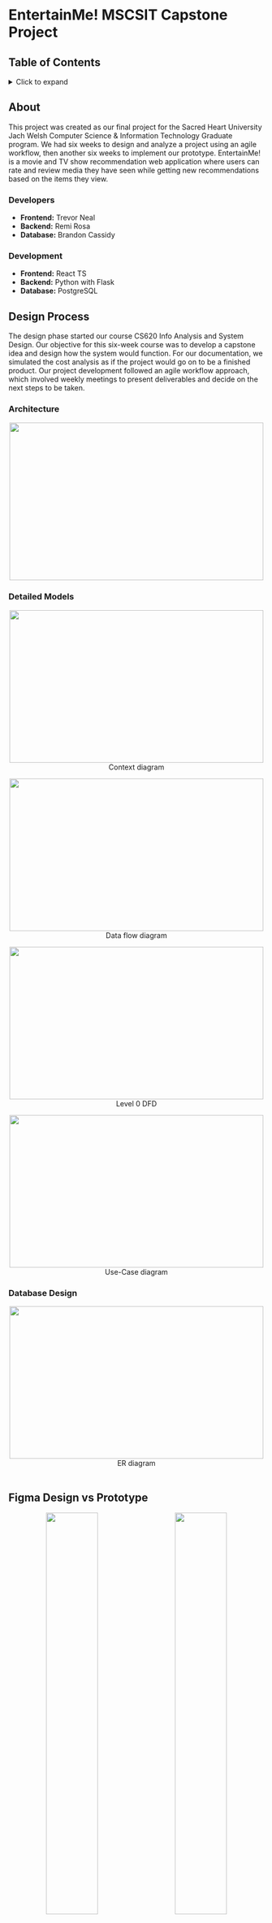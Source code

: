 ﻿# EntertainMe! MSCSIT Capstone Project

## Table of Contents
<details>
<summary>Click to expand</summary> 
  
- [About](#about)
  - [Developers](#developers)
  - [Development](#development)
- [Design Process](#design-process)
- [Figma Prototype](#figma-prototype)


</details>

## About
This project was created as our final project for the Sacred Heart University Jach Welsh Computer Science & Information Technology Graduate program. We had six weeks to design and analyze a project using an agile workflow, then another six weeks to implement our prototype.
EntertainMe! is a movie and TV show recommendation web application where users can rate and review media they have seen while getting new recommendations based on the items they view. 

### Developers
- **Frontend:** Trevor Neal
- **Backend:** Remi Rosa
- **Database:** Brandon Cassidy

### Development
- **Frontend:** React TS
- **Backend:** Python with Flask
- **Database:** PostgreSQL

## Design Process
The design phase started our course CS620 Info Analysis and System Design. Our objective for this six-week course was to develop a capstone idea and design how the system would function. For our documentation, we simulated the cost analysis as if the project would go on to be a finished product. Our project development followed an agile workflow approach, which involved weekly meetings to present deliverables and decide on the next steps to be taken.

### Architecture

<p align="center">
  <img width="500" height="310" src="https://github.com/Delphant/EntertainMe/assets/69480306/3ce1d611-e258-48af-8258-a8a4a7380259">
</p>

### Detailed Models

<p align="center">
  <img width="500" height="300" src="https://github.com/Delphant/EntertainMe/assets/69480306/d9e733b0-c872-4c94-9c64-06fd4fbfe1ea">
  <br />
  Context diagram 
</p>

<p align="center">
  <img width="500" height="300" src="https://github.com/Delphant/EntertainMe/assets/69480306/0ab84a06-61e0-46cb-a021-5f6aefd0d241">
  <br />
  Data flow diagram
</p>

<p align="center">
  <img width="500" height="300" src="https://github.com/Delphant/EntertainMe/assets/69480306/bbf0e07c-755e-45b4-9a8d-74b439db59de">
  <br />
  Level 0 DFD
</p>

<p align="center">
  <img width="500" height="300" src="https://github.com/Delphant/EntertainMe/assets/69480306/eaae0940-0133-4342-88ea-1078e8d3a809">
  <br />
  Use-Case diagram
</p>

### Database Design

<p align="center">
  <img width="500" height="300" src="https://github.com/Delphant/EntertainMe/assets/69480306/4f3095ad-1631-4191-bcab-d56e9ba3c22a">
  <br />
  ER diagram
  </br>
  </br>
</p>

## Figma Design vs Prototype

<p float="left" align="center">
  <img src="https://github.com/Delphant/EntertainMe/assets/69480306/526dbd1e-ecc9-418c-b477-c0b508d7c087" width="45%" />
  &nbsp;&nbsp;&nbsp;&nbsp;&nbsp;
  <img src="https://github.com/Delphant/EntertainMe/assets/69480306/1d08d9ad-2312-4400-9b07-ec8eb2e8cd68" width="45%" />
  </br>
  <strong >Login Page</strong>
</br>
</br>
</p>

<p float="left" align="center">
  <img src="https://github.com/Delphant/EntertainMe/assets/69480306/051d5350-4aee-4903-82ea-769e29fa9ad1" width="45%" />
  &nbsp;&nbsp;&nbsp;&nbsp;&nbsp;
  <img src="https://github.com/Delphant/EntertainMe/assets/69480306/19539a61-cb41-47ce-a4fe-a300e33e4484" width="45%" />
  </br>
  <strong>Create Account Page</strong>
  </br>
  </br>
</p>

<p float="left" align="center">
  <img src="https://github.com/Delphant/EntertainMe/assets/69480306/3ee4a07c-2b84-4143-b88b-86412b3455f0" width="45%" />
  &nbsp;&nbsp;&nbsp;&nbsp;&nbsp;
  <img src="https://github.com/Delphant/EntertainMe/assets/69480306/b087efa4-8a8c-4077-b26a-a2542e811ccf" width="45%" />
  </br>
  <strong>Main Page</strong>
  </br>
  <a>Note: Our Dataset does not include images, finding images was outside the scope of this project</a> 
  </br>
  </br>
</p>

<p float="left" align="center">
  <img src="https://github.com/Delphant/EntertainMe/assets/69480306/6be6c33b-a814-4ab4-916b-a7bb65a3922a" width="45%" />
  &nbsp;&nbsp;&nbsp;&nbsp;&nbsp;
  <img src="https://github.com/Delphant/EntertainMe/assets/69480306/a9f209cc-076b-4d3d-9bad-bc787c43226f" width="45%" />
  </br>
  <strong>Watchlist Page</strong>
  </br>
  </br>
</p>

<p float="left" align="center">
  <img src="https://github.com/Delphant/EntertainMe/assets/69480306/6413de34-f947-4727-9f6c-d2a83604631c" width="45%" />
  &nbsp;&nbsp;&nbsp;&nbsp;&nbsp;
  <img src="https://github.com/Delphant/EntertainMe/assets/69480306/3d3c09e1-8e69-4141-b52a-aa845a453765" width="28%" />
  </br>
  <strong>Title Page</strong>
  </br>
  </br>
</p>

## Datasets

This link provides data from Netflix, Hulu, Amazon Prime Video and Disney+
https://www.kaggle.com/datasets/shivamb/netflix-shows
